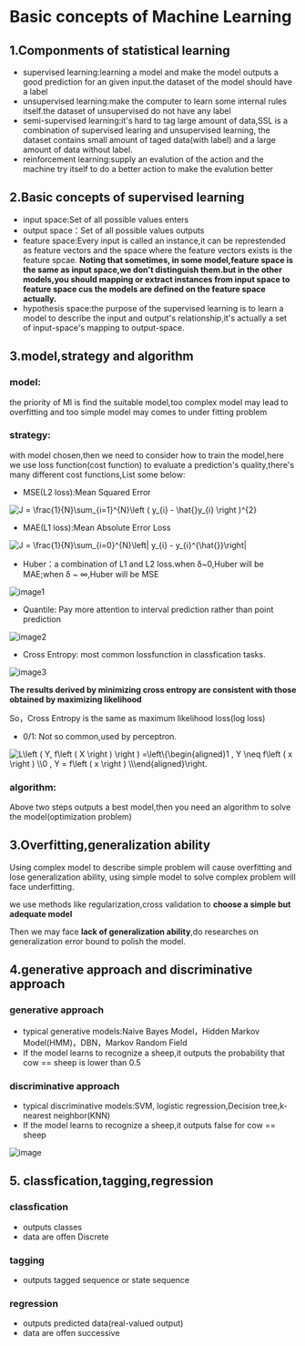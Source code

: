 # Basic concepts of Machine Learning 

## 1.Componments of statistical learning
- supervised learning:learning a model and make the model outputs a good prediction for an given input.the dataset of the model should have a label
- unsupervised learning:make the computer to learn some internal rules itself.the dataset of unsupervised do not have any label
- semi-supervised learning:it's hard to tag large amount of data,SSL is a combination of supervised learing and unsupervised learning,
the dataset contains small amount of taged data(with label) and a large amount of data without label.
- reinforcement learning:supply an evalution of the action and the machine try itself to do a better action to make the evalution better

## 2.Basic concepts of supervised learning
- input space:Set of all possible values enters
- output space：Set of all possible values outputs
- feature space:Every input is called an instance,it can be represtended as feature vectors and the space where the feature vectors exists is the feature spcae.
**Noting that sometimes, in some model,feature space is the same as input space,we don't distinguish them.but in the other models,you should mapping or extract 
instances from input space to feature space cus the models are defined on the feature space actually.**
- hypothesis space:the purpose of the supervised learning is to learn a model to describe the input and output's relationship,it's actually a set of input-space's
mapping to output-space.

## 3.model,strategy and algorithm
### model:
the priority of Ml is find the suitable model,too complex model may lead to overfitting and too simple model may comes to under fitting problem
### strategy:
with model chosen,then we need to consider how to train the model,here we use loss function(cost function) to evaluate a prediction's quality,there's many different cost functions,List some below:
- MSE(L2 loss):Mean Squared Error

<img src="https://latex.codecogs.com/svg.image?J&space;=&space;\frac{1}{N}\sum_{i=1}^{N}\left&space;(&space;y_{i}&space;-&space;\hat{}y_{i}&space;\right&space;)^{2}" title="J = \frac{1}{N}\sum_{i=1}^{N}\left ( y_{i} - \hat{}y_{i} \right )^{2}" />

- MAE(L1 loss):Mean Absolute Error Loss

<img src="https://latex.codecogs.com/svg.image?J&space;=&space;\frac{1}{N}\sum_{i=0}^{N}\left|&space;y_{i}&space;-&space;y_{i}^{\hat{}}\right|" title="J = \frac{1}{N}\sum_{i=0}^{N}\left| y_{i} - y_{i}^{\hat{}}\right|" />

- Huber：a combination of L1 and L2 loss.when δ~0,Huber will be MAE;when δ ~ ∞,Huber will be MSE

![image1](https://s3.bmp.ovh/imgs/2022/02/301bf229574fcd14.png)

- Quantile: Pay more attention to interval prediction rather than point prediction

![image2](https://s3.bmp.ovh/imgs/2022/02/2e4607463f04943b.png)

- Cross Entropy: most common lossfunction in classfication tasks.

![image3](https://s3.bmp.ovh/imgs/2022/02/229925a3fb2f63af.jpg)

**The results derived by minimizing cross entropy are consistent with those obtained by maximizing likelihood** 

So，Cross Entropy is the same as maximum likelihood loss(log loss)

- 0/1: Not so common,used by perceptron.
<img src="https://latex.codecogs.com/svg.image?L\left&space;(&space;Y,&space;f\left&space;(&space;X&space;\right&space;)&space;\right&space;)&space;=\left\{\begin{aligned}1&space;&space;,&space;Y&space;\neq&space;&space;f\left&space;(&space;x&space;\right&space;)&space;\\0&space;&space;,&space;Y&space;=&space;f\left&space;(&space;x&space;\right&space;)&space;\\\end{aligned}\right.&space;" title="L\left ( Y, f\left ( X \right ) \right ) =\left\{\begin{aligned}1 , Y \neq f\left ( x \right ) \\0 , Y = f\left ( x \right ) \\\end{aligned}\right. " />

### algorithm:
Above two steps outputs a best model,then you need an algorithm to solve the model(optimization problem) 


## 3.Overfitting,generalization ability
Using complex model to describe simple problem will cause overfitting and lose generalization ability,
using simple model to solve complex problem will face underfitting. 

we use methods like regularization,cross validation to **choose a simple but adequate model**

Then we may face **lack of generalization ability**,do researches on generalization error bound to polish the model.

## 4.generative approach and discriminative approach

### generative approach
- typical generative models:Naive Bayes Model，Hidden Markov Model(HMM)，DBN，Markov Random Field
- If the model learns to recognize a sheep,it outputs the probability that cow == sheep is lower than 0.5

### discriminative approach
- typical discriminative models:SVM, logistic regression,Decision tree,k-nearest neighbor(KNN)
- If the model learns to recognize a sheep,it outputs false for cow == sheep 

![image](https://s3.bmp.ovh/imgs/2022/02/7d820adfdb22e775.jpg)

## 5. classfication,tagging,regression
### classfication
- outputs classes
- data are offen Discrete

### tagging
- outputs tagged sequence or state sequence

### regression
- outputs predicted data(real-valued output)
- data are offen successive
